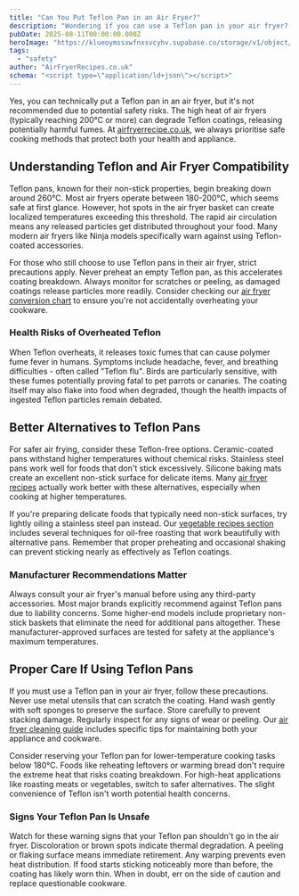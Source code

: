```yaml
---
title: "Can You Put Teflon Pan in an Air Fryer?"
description: "Wondering if you can use a Teflon pan in your air fryer? Discover safety tips, risks, and alternatives for non-stick cooking."
pubDate: 2025-08-11T00:00:00.000Z
heroImage: "https://klueoymssxwfnxsvcyhv.supabase.co/storage/v1/object/public/md/can-you-put-teflon-pan-in-an-air-fryer-e4d67374.png"
tags:
  - "safety"
author: "AirFryerRecipes.co.uk"
schema: "<script type=\"application/ld+json\"></script>"
---
```


<p>Yes, you can technically put a Teflon pan in an air fryer, but it's not recommended due to potential safety risks. The high heat of air fryers (typically reaching 200°C or more) can degrade Teflon coatings, releasing potentially harmful fumes. At <a href=https://www.airfryerrecipe.co.uk>airfryerrecipe.co.uk</a>, we always prioritise safe cooking methods that protect both your health and appliance.</p>

<h2>Understanding Teflon and Air Fryer Compatibility</h2>
<p>Teflon pans, known for their non-stick properties, begin breaking down around 260°C. Most air fryers operate between 180-200°C, which seems safe at first glance. However, hot spots in the air fryer basket can create localized temperatures exceeding this threshold. The rapid air circulation means any released particles get distributed throughout your food. Many modern air fryers like Ninja models specifically warn against using Teflon-coated accessories.</p>
<p>For those who still choose to use Teflon pans in their air fryer, strict precautions apply. Never preheat an empty Teflon pan, as this accelerates coating breakdown. Always monitor for scratches or peeling, as damaged coatings release particles more readily. Consider checking our <a href=https://www.airfryerrecipe.co.uk/air-fryer-conversion-chart>air fryer conversion chart</a> to ensure you're not accidentally overheating your cookware.</p>

<h3>Health Risks of Overheated Teflon</h3>
<p>When Teflon overheats, it releases toxic fumes that can cause polymer fume fever in humans. Symptoms include headache, fever, and breathing difficulties - often called "Teflon flu". Birds are particularly sensitive, with these fumes potentially proving fatal to pet parrots or canaries. The coating itself may also flake into food when degraded, though the health impacts of ingested Teflon particles remain debated.</p>

<h2>Better Alternatives to Teflon Pans</h2>
<p>For safer air frying, consider these Teflon-free options. Ceramic-coated pans withstand higher temperatures without chemical risks. Stainless steel pans work well for foods that don't stick excessively. Silicone baking mats create an excellent non-stick surface for delicate items. Many <a href=https://www.airfryerrecipe.co.uk/recipes>air fryer recipes</a> actually work better with these alternatives, especially when cooking at higher temperatures.</p>
<p>If you're preparing delicate foods that typically need non-stick surfaces, try lightly oiling a stainless steel pan instead. Our <a href=https://www.airfryerrecipe.co.uk/recipe-category/vegetables>vegetable recipes section</a> includes several techniques for oil-free roasting that work beautifully with alternative pans. Remember that proper preheating and occasional shaking can prevent sticking nearly as effectively as Teflon coatings.</p>

<h3>Manufacturer Recommendations Matter</h3>
<p>Always consult your air fryer's manual before using any third-party accessories. Most major brands explicitly recommend against Teflon pans due to liability concerns. Some higher-end models include proprietary non-stick baskets that eliminate the need for additional pans altogether. These manufacturer-approved surfaces are tested for safety at the appliance's maximum temperatures.</p>

<h2>Proper Care If Using Teflon Pans</h2>
<p>If you must use a Teflon pan in your air fryer, follow these precautions. Never use metal utensils that can scratch the coating. Hand wash gently with soft sponges to preserve the surface. Store carefully to prevent stacking damage. Regularly inspect for any signs of wear or peeling. Our <a href=https://www.airfryerrecipe.co.uk/air-fryer-cleaner>air fryer cleaning guide</a> includes specific tips for maintaining both your appliance and cookware.</p>
<p>Consider reserving your Teflon pan for lower-temperature cooking tasks below 180°C. Foods like reheating leftovers or warming bread don't require the extreme heat that risks coating breakdown. For high-heat applications like roasting meats or vegetables, switch to safer alternatives. The slight convenience of Teflon isn't worth potential health concerns.</p>

<h3>Signs Your Teflon Pan Is Unsafe</h3>
<p>Watch for these warning signs that your Teflon pan shouldn't go in the air fryer. Discoloration or brown spots indicate thermal degradation. A peeling or flaking surface means immediate retirement. Any warping prevents even heat distribution. If food starts sticking noticeably more than before, the coating has likely worn thin. When in doubt, err on the side of caution and replace questionable cookware.</p>
